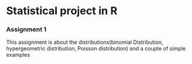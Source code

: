 # Statistical project in R

### Assignment 1

This assignment is about the distributions(binomial Distribution, hypergeometric distribution, Poisson distribution) and a couple of simple examples
